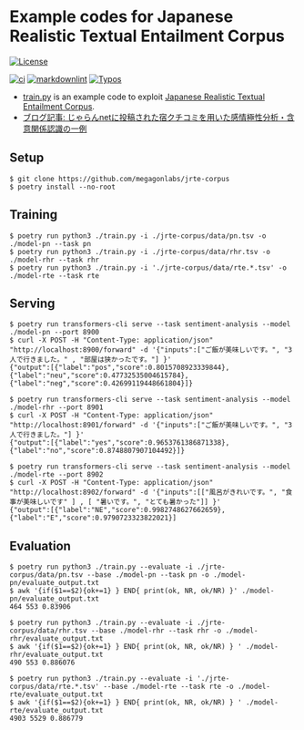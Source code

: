 
# Example codes for Japanese Realistic Textual Entailment Corpus

[![License](https://img.shields.io/badge/License-Apache%202.0-blue.svg)](https://opensource.org/licenses/Apache-2.0)

[![ci](https://github.com/megagonlabs/jrte-corpus_example/actions/workflows/ci.yml/badge.svg)](https://github.com/megagonlabs/jrte-corpus_example/actions/workflows/ci.yml)
[![markdownlint](https://github.com/megagonlabs/jrte-corpus_example/actions/workflows/lint.yml/badge.svg)](https://github.com/megagonlabs/jrte-corpus_example/actions/workflows/lint.yml)
[![Typos](https://github.com/megagonlabs/jrte-corpus_example/actions/workflows/typos.yml/badge.svg)](https://github.com/megagonlabs/jrte-corpus_example/actions/workflows/typos.yml)

- [train.py](train.py) is an example code to exploit [Japanese Realistic Textual Entailment Corpus](https://github.com/megagonlabs/jrte-corpus).
- [ブログ記事: じゃらんnetに投稿された宿クチコミを用いた感情極性分析・含意関係認識の一例](https://www.megagon.ai/jp/blog/japanese-realistic-textual-entailment-corpus/)

## Setup

```console
$ git clone https://github.com/megagonlabs/jrte-corpus
$ poetry install --no-root
```

## Training

```console
$ poetry run python3 ./train.py -i ./jrte-corpus/data/pn.tsv -o ./model-pn --task pn
$ poetry run python3 ./train.py -i ./jrte-corpus/data/rhr.tsv -o ./model-rhr --task rhr
$ poetry run python3 ./train.py -i './jrte-corpus/data/rte.*.tsv' -o ./model-rte --task rte
```

## Serving

```console
$ poetry run transformers-cli serve --task sentiment-analysis --model ./model-pn --port 8900
$ curl -X POST -H "Content-Type: application/json" "http://localhost:8900/forward" -d '{"inputs":["ご飯が美味しいです。", "3人で行きました。" , "部屋は狭かったです。"] }'
{"output":[{"label":"pos","score":0.8015708923339844},{"label":"neu","score":0.47732535004615784},{"label":"neg","score":0.42699119448661804}]}

$ poetry run transformers-cli serve --task sentiment-analysis --model ./model-rhr --port 8901
$ curl -X POST -H "Content-Type: application/json" "http://localhost:8901/forward" -d '{"inputs":["ご飯が美味しいです。", "3人で行きました。"] }'
{"output":[{"label":"yes","score":0.9653761386871338},{"label":"no","score":0.8748807907104492}]}

$ poetry run transformers-cli serve --task sentiment-analysis --model ./model-rte --port 8902
$ curl -X POST -H "Content-Type: application/json" "http://localhost:8902/forward" -d '{"inputs":[["風呂がきれいです。", "食事が美味しいです" ] , [ "暑いです。", "とても暑かった"]] }'
{"output":[{"label":"NE","score":0.9982748627662659},{"label":"E","score":0.9790723323822021}]
```

## Evaluation

```console
$ poetry run python3 ./train.py --evaluate -i ./jrte-corpus/data/pn.tsv --base ./model-pn --task pn -o ./model-pn/evaluate_output.txt
$ awk '{if($1==$2){ok+=1} } END{ print(ok, NR, ok/NR) }' ./model-pn/evaluate_output.txt
464 553 0.83906

$ poetry run python3 ./train.py --evaluate -i ./jrte-corpus/data/rhr.tsv --base ./model-rhr --task rhr -o ./model-rhr/evaluate_output.txt
$ awk '{if($1==$2){ok+=1} } END{ print(ok, NR, ok/NR) } ' ./model-rhr/evaluate_output.txt
490 553 0.886076

$ poetry run python3 ./train.py --evaluate -i './jrte-corpus/data/rte.*.tsv' --base ./model-rte --task rte -o ./model-rte/evaluate_output.txt
$ awk '{if($1==$2){ok+=1} } END{ print(ok, NR, ok/NR) } ' ./model-rte/evaluate_output.txt
4903 5529 0.886779
```
